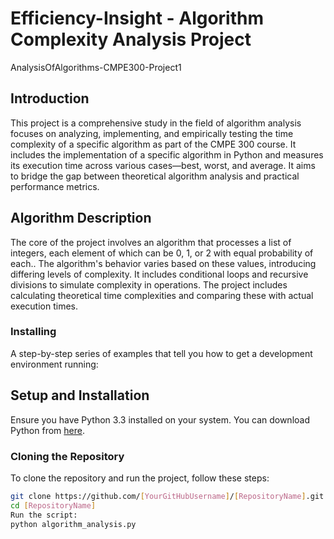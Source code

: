 # Efficiency-Insight - Algorithm Complexity Analysis Project
AnalysisOfAlgorithms-CMPE300-Project1

## Introduction
This project is a comprehensive study in the field of algorithm analysis focuses on analyzing, implementing, and empirically testing the time complexity of a specific algorithm as part of the CMPE 300 course. It includes the implementation of a specific algorithm in Python and measures its execution time across various cases—best, worst, and average. It aims to bridge the gap between theoretical algorithm analysis and practical performance metrics.

## Algorithm Description
The core of the project involves an algorithm that processes a list of integers, each element of which can be 0, 1, or 2 with equal probability of each.. The algorithm's behavior varies based on these values, introducing differing levels of complexity. It includes conditional loops and recursive divisions to simulate complexity in operations. The project includes calculating theoretical time complexities and comparing these with actual execution times.

### Installing
A step-by-step series of examples that tell you how to get a development environment running:

## Setup and Installation
Ensure you have Python 3.3 installed on your system. You can download Python from [here](https://www.python.org/downloads/).

### Cloning the Repository
To clone the repository and run the project, follow these steps:
```bash
git clone https://github.com/[YourGitHubUsername]/[RepositoryName].git
cd [RepositoryName]
Run the script:
python algorithm_analysis.py
